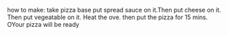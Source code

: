 how to make:
take pizza base put spread sauce on it.Then put cheese on it. Then put vegeatable on it. Heat the ove. then put the pizza for 15 mins.
OYour pizza will be ready

